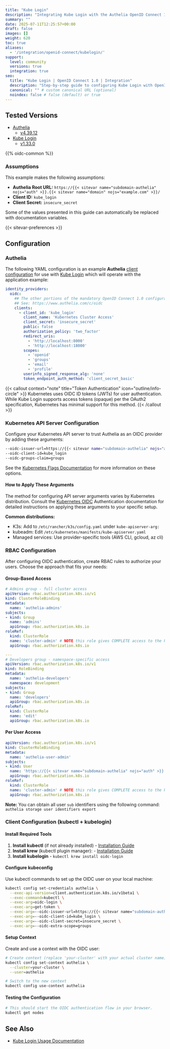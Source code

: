 ```yaml
---
title: "Kube Login"
description: "Integrating Kube Login with the Authelia OpenID Connect 1.0 Provider."
summary: ""
date: 2025-07-11T12:25:57+00:00
draft: false
images: []
weight: 620
toc: true
aliases:
  - '/integration/openid-connect/kubelogin/'
support:
  level: community
  versions: true
  integration: true
seo:
  title: "Kube Login | OpenID Connect 1.0 | Integration"
  description: "Step-by-step guide to configuring Kube Login with OpenID Connect 1.0 for secure SSO. Enhance your login flow using Authelia’s modern identity management."
  canonical: "" # custom canonical URL (optional)
  noindex: false # false (default) or true
---
```


## Tested Versions

- [Authelia]
  - [v4.39.12](https://github.com/authelia/authelia/releases/tag/v4.39.12)
- [Kube Login]
  - [v1.33.0](https://github.com/int128/kubelogin/releases/tag/v1.33.0)

{{% oidc-common %}}

### Assumptions

This example makes the following assumptions:

- __Authelia Root URL:__ `https://{{< sitevar name="subdomain-authelia" nojs="auth" >}}.{{< sitevar name="domain" nojs="example.com" >}}/`
- __Client ID:__ `kube_login`
- __Client Secret:__ `insecure_secret`

Some of the values presented in this guide can automatically be replaced with documentation variables.

{{< sitevar-preferences >}}

## Configuration

### Authelia

The following YAML configuration is an example __Authelia__ [client configuration] for use with [Kube Login] which will
operate with the application example:

```yaml {title="configuration.yml"}
identity_providers:
  oidc:
    ## The other portions of the mandatory OpenID Connect 1.0 configuration go here.
    ## See: https://www.authelia.com/c/oidc
    clients:
      - client_id: 'kube_login'
        client_name: 'Kubernetes Cluster Access'
        client_secret: 'insecure_secret'
        public: false
        authorization_policy: 'two_factor'
        redirect_uris:
          - 'http://localhost:8000'
          - 'http://localhost:18000'
        scopes:
          - 'openid'
          - 'groups'
          - 'email'
          - 'profile'
        userinfo_signed_response_alg: 'none'
        token_endpoint_auth_method: 'client_secret_basic'
```

{{< callout context="note" title="Token Authentication" icon="outline/info-circle" >}}
Kubernetes uses OIDC ID tokens (JWTs) for user authentication. While Kube Login supports access tokens (opaque) per the OAuth2 specification, Kubernetes has minimal support for this method.
{{< /callout >}}

### Kubernetes API Server Configuration

Configure your Kubernetes API server to trust Authelia as an OIDC provider by adding these arguments:

```bash
--oidc-issuer-url=https://{{< sitevar name="subdomain-authelia" nojs="auth" >}}.{{< sitevar name="domain" nojs="example.com" >}}
--oidc-client-id=kube_login
--oidc-groups-claim=groups
```

See the [Kubernetes Flags Documentation](https://kubernetes.io/docs/reference/access-authn-authz/authentication/#using-flags) for more information on these options.

#### How to Apply These Arguments
The method for configuring API server arguments varies by Kubernetes distribution. Consult the [Kubernetes OIDC] Authentication documentation for detailed instructions on applying these arguments to your specific setup.

**Common distributions:**
- K3s: Add to `/etc/rancher/k3s/config.yaml` under `kube-apiserver-arg:`
- kubeadm: Edit `/etc/kubernetes/manifests/kube-apiserver.yaml`
- Managed services: Use provider-specific tools (AWS CLI, gcloud, az cli)

### RBAC Configuration

After configuring OIDC authentication, create RBAC rules to authorize your users. Choose the approach that fits your needs:

#### Group-Based Access

```yaml {title="group-rbac.yaml"}
# Admins group - full cluster access
apiVersion: rbac.authorization.k8s.io/v1
kind: ClusterRoleBinding
metadata:
  name: 'authelia-admins'
subjects:
- kind: Group
  name: 'admins'
  apiGroup: rbac.authorization.k8s.io
roleRef:
  kind: ClusterRole
  name: 'cluster-admin' # NOTE this role gives COMPLETE access to the kubernetes api
  apiGroup: rbac.authorization.k8s.io

---
# Developers group - namespace-specific access
apiVersion: rbac.authorization.k8s.io/v1
kind: RoleBinding
metadata:
  name: 'authelia-developers'
  namespace: development
subjects:
- kind: Group
  name: 'developers'
  apiGroup: rbac.authorization.k8s.io
roleRef:
  kind: ClusterRole
  name: 'edit'
  apiGroup: rbac.authorization.k8s.io
```

#### Per User Access

```yaml
apiVersion: rbac.authorization.k8s.io/v1
kind: ClusterRoleBinding
metadata:
  name: 'authelia-user-admin'
subjects:
- kind: User
  name: 'https://{{< sitevar name="subdomain-authelia" nojs="auth" >}}.{{< sitevar name="domain" nojs="example.com" >}}#your-user-sub-claim'
  apiGroup: rbac.authorization.k8s.io
roleRef:
  kind: ClusterRole
  name: 'cluster-admin' # NOTE this role gives COMPLETE access to the kubernetes api
  apiGroup: rbac.authorization.k8s.io
```

**Note:** You can obtain all user `sub` identifiers using the following command: `authelia storage user identifiers export`

### Client Configuration (kubectl + kubelogin)

#### Install Required Tools

1. **Install kubectl** (if not already installed) - [Installation Guide](https://kubernetes.io/docs/tasks/tools/install-kubectl/)
2. **Install krew** (kubectl plugin manager): - [Installation Guide](https://krew.sigs.k8s.io/docs/user-guide/setup/install/)
3. **Install kubelogin** - `kubectl krew install oidc-login`

#### Configure kubeconfig

Use kubectl commands to set up the OIDC user on your local machine:

```bash
kubectl config set-credentials authelia \
  --exec-api-version=client.authentication.k8s.io/v1beta1 \
  --exec-command=kubectl \
  --exec-arg=oidc-login \
  --exec-arg=get-token \
  --exec-arg=--oidc-issuer-url=https://{{< sitevar name="subdomain-authelia" nojs="auth" >}}.{{< sitevar name="domain" nojs="example.com" >}} \
  --exec-arg=--oidc-client-id=kube_login \
  --exec-arg=--oidc-client-secret=insecure_secret \
  --exec-arg=--oidc-extra-scope=groups
```

#### Setup Context
Create and use a context with the OIDC user:
```bash
# Create context (replace 'your-cluster' with your actual cluster name)
kubectl config set-context authelia \
  --cluster=your-cluster \
  --user=authelia

# Switch to the new context
kubectl config use-context authelia
```

#### Testing the Configuration
```bash
# This should start the OIDC authentication flow in your browser.
kubectl get nodes
```


## See Also

- [Kube Login Usage Documentation](https://github.com/int128/kubelogin/blob/master/docs/usage.md)

[Authelia]: https://www.authelia.com
[Kube Login]: https://github.com/int128/kubelogin
[Kubernetes]: https://kubernetes.io/
[Kubernetes OIDC]: https://kubernetes.io/docs/reference/access-authn-authz/authentication/#openid-connect-tokens
[OpenID Connect 1.0]: ../../introduction.md
[client configuration]: ../../../../configuration/identity-providers/openid-connect/clients.md

